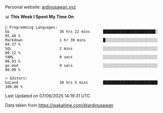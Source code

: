 Personal website: [ardinusawan.xyz](https://ardinusawan.xyz)

<!--START_SECTION:waka-->
📊 **This Week I Spent My Time On** 

```text
💬 Programming Languages: 
Go                       36 hrs 22 mins      ████████████████████████░   95.48 % 
Markdown                 1 hr 39 mins        █░░░░░░░░░░░░░░░░░░░░░░░░   04.37 % 
SQL                      2 mins              ░░░░░░░░░░░░░░░░░░░░░░░░░   00.12 % 
YAML                     0 secs              ░░░░░░░░░░░░░░░░░░░░░░░░░   00.03 % 
go.mod                   0 secs              ░░░░░░░░░░░░░░░░░░░░░░░░░   00.00 % 

🔥 Editors: 
GoLand                   38 hrs 5 mins       █████████████████████████   100.00 % 
```


 Last Updated on 07/06/2025 14:19:31 UTC
<!--END_SECTION:waka-->
Data taken from https://wakatime.com/@ardinusawan
